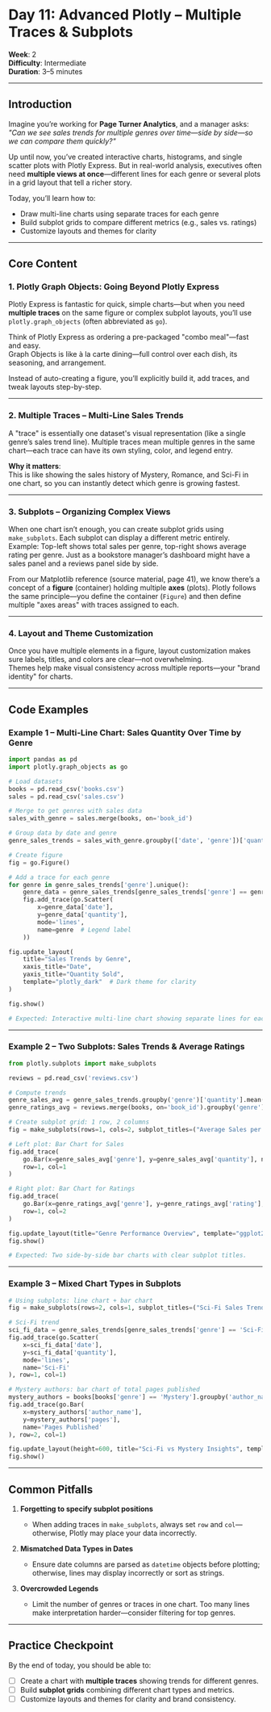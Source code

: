 # Day 11: Advanced Plotly – Multiple Traces & Subplots  
**Week**: 2  
**Difficulty**: Intermediate  
**Duration**: 3–5 minutes  

---

## Introduction  
Imagine you’re working for **Page Turner Analytics**, and a manager asks:  
*"Can we see sales trends for multiple genres over time—side by side—so we can compare them quickly?"*  

Up until now, you’ve created interactive charts, histograms, and single scatter plots with Plotly Express. But in real-world analysis, executives often need **multiple views at once**—different lines for each genre or several plots in a grid layout that tell a richer story.  

Today, you’ll learn how to:
- Draw multi-line charts using separate traces for each genre
- Build subplot grids to compare different metrics (e.g., sales vs. ratings)
- Customize layouts and themes for clarity

---

## Core Content  

### 1. Plotly Graph Objects: Going Beyond Plotly Express  
Plotly Express is fantastic for quick, simple charts—but when you need **multiple traces** on the same figure or complex subplot layouts, you’ll use `plotly.graph_objects` (often abbreviated as `go`).

Think of Plotly Express as ordering a pre-packaged "combo meal"—fast and easy.  
Graph Objects is like à la carte dining—full control over each dish, its seasoning, and arrangement.

Instead of auto-creating a figure, you’ll explicitly build it, add traces, and tweak layouts step-by-step.

---

### 2. Multiple Traces – Multi-Line Sales Trends  
A "trace" is essentially one dataset's visual representation (like a single genre’s sales trend line). Multiple traces mean multiple genres in the same chart—each trace can have its own styling, color, and legend entry.

**Why it matters**:  
This is like showing the sales history of Mystery, Romance, and Sci-Fi in one chart, so you can instantly detect which genre is growing fastest.

---

### 3. Subplots – Organizing Complex Views  
When one chart isn’t enough, you can create subplot grids using `make_subplots`. Each subplot can display a different metric entirely.  
Example: Top-left shows total sales per genre, top-right shows average rating per genre. Just as a bookstore manager’s dashboard might have a sales panel and a reviews panel side by side.

From our Matplotlib reference (source material, page 41), we know there’s a concept of a **figure** (container) holding multiple **axes** (plots). Plotly follows the same principle—you define the container (`Figure`) and then define multiple "axes areas" with traces assigned to each.

---

### 4. Layout and Theme Customization  
Once you have multiple elements in a figure, layout customization makes sure labels, titles, and colors are clear—not overwhelming.  
Themes help make visual consistency across multiple reports—your "brand identity" for charts.

---

## Code Examples  

### Example 1 – Multi-Line Chart: Sales Quantity Over Time by Genre
```python
import pandas as pd
import plotly.graph_objects as go

# Load datasets
books = pd.read_csv('books.csv')
sales = pd.read_csv('sales.csv')

# Merge to get genres with sales data
sales_with_genre = sales.merge(books, on='book_id')

# Group data by date and genre
genre_sales_trends = sales_with_genre.groupby(['date', 'genre'])['quantity'].sum().reset_index()

# Create figure
fig = go.Figure()

# Add a trace for each genre
for genre in genre_sales_trends['genre'].unique():
    genre_data = genre_sales_trends[genre_sales_trends['genre'] == genre]
    fig.add_trace(go.Scatter(
        x=genre_data['date'], 
        y=genre_data['quantity'],
        mode='lines',
        name=genre  # Legend label
    ))

fig.update_layout(
    title="Sales Trends by Genre",
    xaxis_title="Date",
    yaxis_title="Quantity Sold",
    template="plotly_dark"  # Dark theme for clarity
)

fig.show()

# Expected: Interactive multi-line chart showing separate lines for each genre over time.
```

---

### Example 2 – Two Subplots: Sales Trends & Average Ratings
```python
from plotly.subplots import make_subplots

reviews = pd.read_csv('reviews.csv')

# Compute trends
genre_sales_avg = genre_sales_trends.groupby('genre')['quantity'].mean().reset_index()
genre_ratings_avg = reviews.merge(books, on='book_id').groupby('genre')['rating'].mean().reset_index()

# Create subplot grid: 1 row, 2 columns
fig = make_subplots(rows=1, cols=2, subplot_titles=("Average Sales per Genre", "Average Ratings per Genre"))

# Left plot: Bar Chart for Sales
fig.add_trace(
    go.Bar(x=genre_sales_avg['genre'], y=genre_sales_avg['quantity'], name="Avg Sales"),
    row=1, col=1
)

# Right plot: Bar Chart for Ratings
fig.add_trace(
    go.Bar(x=genre_ratings_avg['genre'], y=genre_ratings_avg['rating'], name="Avg Rating", marker_color='orange'),
    row=1, col=2
)

fig.update_layout(title="Genre Performance Overview", template="ggplot2")
fig.show()

# Expected: Two side-by-side bar charts with clear subplot titles.
```

---

### Example 3 – Mixed Chart Types in Subplots
```python
# Using subplots: line chart + bar chart
fig = make_subplots(rows=2, cols=1, subplot_titles=("Sci-Fi Sales Trend", "Top-Mystery Authors"))

# Sci-Fi trend
sci_fi_data = genre_sales_trends[genre_sales_trends['genre'] == 'Sci-Fi']
fig.add_trace(go.Scatter(
    x=sci_fi_data['date'],
    y=sci_fi_data['quantity'],
    mode='lines',
    name='Sci-Fi'
), row=1, col=1)

# Mystery authors: bar chart of total pages published
mystery_authors = books[books['genre'] == 'Mystery'].groupby('author_name')['pages'].sum().reset_index()
fig.add_trace(go.Bar(
    x=mystery_authors['author_name'],
    y=mystery_authors['pages'],
    name='Pages Published'
), row=2, col=1)

fig.update_layout(height=600, title="Sci-Fi vs Mystery Insights", template="plotly_white")
fig.show()
```

---

## Common Pitfalls  

1. **Forgetting to specify subplot positions**  
   - When adding traces in `make_subplots`, always set `row` and `col`—otherwise, Plotly may place your data incorrectly.  

2. **Mismatched Data Types in Dates**  
   - Ensure date columns are parsed as `datetime` objects before plotting; otherwise, lines may display incorrectly or sort as strings.  

3. **Overcrowded Legends**  
   - Limit the number of genres or traces in one chart. Too many lines make interpretation harder—consider filtering for top genres.

---

## Practice Checkpoint  

By the end of today, you should be able to:  

- [ ] Create a chart with **multiple traces** showing trends for different genres.  
- [ ] Build **subplot grids** combining different chart types and metrics.  
- [ ] Customize layouts and themes for clarity and brand consistency.  